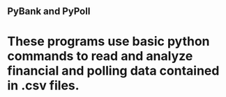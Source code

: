 ## PyBank and PyPoll

# These programs use basic python commands to read and analyze financial and polling data contained in .csv files.